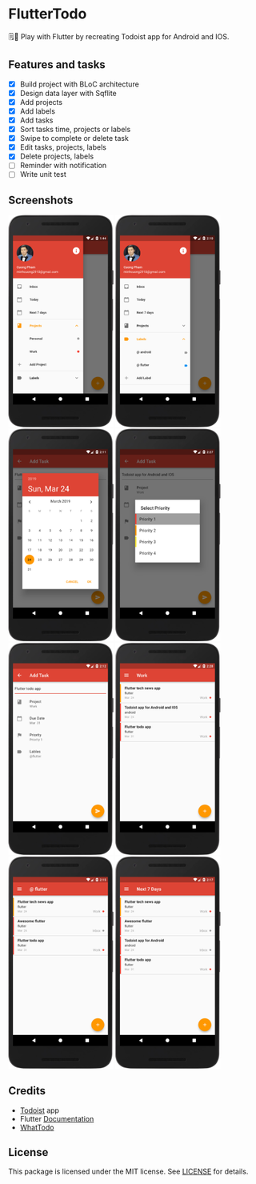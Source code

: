 # FlutterTodo
🗒️📌 Play with Flutter by recreating Todoist app for Android and IOS.

## Features and tasks

- [x] Build project with BLoC architecture
- [x] Design data layer with Sqflite
- [x] Add projects
- [x] Add labels 
- [x] Add tasks
- [x] Sort tasks time, projects or labels
- [x] Swipe to complete or delete task
- [x] Edit tasks, projects, labels
- [x] Delete projects, labels
- [ ] Reminder with notification
- [ ] Write unit test

## Screenshots

<img src="android/screenshots/screenshot_1.png" width="210"> <img src="android/screenshots/screenshot_2.png" width="210"> <img src="android/screenshots/screenshot_3.png" width="210"> <img src="android/screenshots/screenshot_4.png" width="210"> <img src="android/screenshots/screenshot_5.png" width="210"> <img src="android/screenshots/screenshot_6.png" width="210"> <img src="android/screenshots/screenshot_7.png" width="210"> <img src="android/screenshots/screenshot_8.png" width="210">

## Credits

- [Todoist](https://twitter.com/todoist) app
- Flutter [Documentation](https://flutter.dev/docs)
- [WhatTodo](https://github.com/burhanrashid52/WhatTodo)

## License

This package is licensed under the MIT license. See [LICENSE](./LICENSE) for details.
